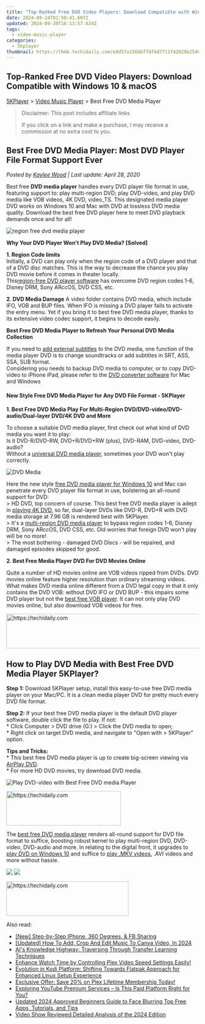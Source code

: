 ```yaml
---
title: "Top-Ranked Free DVD Video Players: Download Compatible with Windows 10 & macOS"
date: 2024-09-24T01:50:41.607Z
updated: 2024-09-30T16:13:57.624Z
tags:
  - video-music-player
categories:
  - 5kplayer
thumbnail: https://thmb.techidaily.com/edd57a156bbf7df4d7711f42029b2540d33e03363e3c55cf994eda041a9cd465.jpg
---
```


## Top-Ranked Free DVD Video Players: Download Compatible with Windows 10 & macOS

[5KPlayer](https://tools.techidaily.com/5kplayer/products/) \> [Video Music Player](https://tools.techidaily.com/5kplayer/video-music-player/) \> Best Free DVD Media Player

>  Disclaimer: This post includes affiliate links
>
>  If you click on a link and make a purchase, I may receive a commission at no extra cost to you.
>

## Best Free DVD Media Player: Most DVD Player File Format Support Ever

 _Posted by [Kaylee Wood](https://www.quora.com/profile/Amanda-Hu-21) | Last update: April 28, 2020_

Best free **DVD media player** handles every DVD player file format in use, featuring support to: play multi-region DVD; play DVD-video, and play DVD media like VOB videos, 4K DVD, video\_TS. This designated media player DVD works on Windows 10 and Mac with DVD at lossless DVD media quality. Download the best free DVD player here to meet DVD playback demands once and for all! 

![region free dvd media player](https://www.5kplayer.com/video-music-player/img/5k-region-code-yxt-112001.jpg) 

**Why Your DVD Player Won't Play DVD Media? \[Solved\]** 

**1\. Region Code limits**  
Initially, a DVD can play only when the region code of a DVD player and that of a DVD disc matches. This is the way to decrease the chance you play DVD movie before it comes in theater locally.  
This[region-free DVD player software](https://tools.techidaily.com/5kplayer/video-music-player/) has overcome DVD region codes 1-6, Disney DRM, Sony ARccOS, DVD CSS, etc.

**2\. DVD Media Damage** 
 A video folder contains DVD media, which include IFO, VOB and BUP files. When IFO is missing a DVD player fails to activate the entry menu. Yet if you bring it to best free DVD media player, thanks to its extensive video codec support, it begins to decode easily.

**Best Free DVD Media Player to Refresh Your Personal DVD Media Collection** 

If you need to [add external subtitles](https://tools.techidaily.com/5kplayer/video-music-player/) to the DVD media, one function of the media player DVD is to change soundtracks or add subtitles in SRT, ASS, SSA, SUB format.  
Considering you needs to backup DVD media to computer, or to copy DVD-video to iPhone iPad, please refer to the [DVD converter software](https://tools.techidaily.com/5kplayer/products/) for Mac and Windows

#### **New Style Free DVD Media Player for Any DVD File Format - 5KPlayer**

**1\. Best Free DVD Media Play For Multi-Region DVD/DVD-video/DVD-audio/Dual-layer DVD/4K DVD and More** 

To choose a suitable DVD media player, first check out what kind of DVD media you want it to play:  
 Is it DVD-R/DVD-RW, DVD+R/DVD+RW (plus), DVD-RAM, DVD-video, DVD-audio?   
 Without a [universal DVD media player](https://tools.techidaily.com/5kplayer/video-music-player/), sometimes your DVD won't play correctly.

![DVD Media](https://www.5kplayer.com/video-music-player/img/5kp-watch-disney-movies-zjy.jpg) 

Here the new style [free DVD media player for Windows 10](https://tools.techidaily.com/5kplayer/video-music-player/) and Mac can penetrate every DVD player file format in use, bolstering an all-round support for DVD:  
\> HD DVD, top concern of course. This best free DVD media player is adept in [playing 4K DVD](https://tools.techidaily.com/5kplayer/video-music-player/), so far, dual-layer DVDs like DVD-R, DVD+R with DVD media storage at 7.96 GB is rendered best with 5KPlayer.  
\> It's a [multi-region DVD media player](https://tools.techidaily.com/5kplayer/video-music-player/) to bypass region codes 1-6, Disney DRM, Sony ARccOS, DVD CSS, etc. Old worries that foreign DVD won't play will be no more!  
\> The most bothering - damaged DVD Discs - will be repaired, and damaged episodes skipped for good.

**2\. Best Free Media Player DVD For DVD Movies Online** 

Quite a number of HD movies online are VOB videos ripped from DVDs. DVD movies online feature higher resolution than ordinary streaming videos.  
 What makes DVD media online different from a DVD legal copy in that it only contains the DVD VOB: without DVD IFO or DVD BUP - this impairs some DVD player but not the [best free VOB player](https://tools.techidaily.com/5kplayer/video-music-player/). It can not only play DVD movies online, but also download VOB videos for free. 

<!-- affiliate ads begin -->
<a href="https://appsumo.8odi.net/c/5597632/2049370/7443" target="_top" id="2049370">
  <img src="//a.impactradius-go.com/display-ad/7443-2049370" border="0" alt="https://techidaily.com" width="728" height="90"/>
</a>
<img height="0" width="0" src="https://appsumo.8odi.net/i/5597632/2049370/7443" style="position:absolute;visibility:hidden;" border="0" />
<!-- affiliate ads end -->

## How to Play DVD Media with Best Free DVD Media Player 5KPlayer?

**Step 1:** Download 5KPlayer setup, install this easy-to-use free DVD media player on your Mac/PC. It is a clean media player DVD for pretty much every DVD file format. 

**Step 2:**  If your best free DVD media player is the default DVD player software, double click the file to play. If not:  
 \* Click Computer > DVD drive (G:) > Click the DVD media to open;  
 \* Right click on target DVD media, and navigate to "Open with > 5KPlayer" option.

**Tips and Tricks:**   
 \* This best free DVD media player is up to create big-screen viewing via [AirPlay DVD](https://tools.techidaily.com/5kplayer/airplay/).  
 \* For more HD DVD movies, try download DVD media.  

![Play DVD-video with Best Free DVD media Player](https://www.5kplayer.com/video-music-player/img/dvd-player.jpg) 

<!-- affiliate ads begin -->
<a href="https://aligracehair.sjv.io/c/5597632/1997717/19272" target="_top" id="1997717">
  <img src="//a.impactradius-go.com/display-ad/19272-1997717" border="0" alt="https://techidaily.com" width="300" height="90"/>
</a>
<img height="0" width="0" src="https://aligracehair.sjv.io/i/5597632/1997717/19272" style="position:absolute;visibility:hidden;" border="0" />
<!-- affiliate ads end -->

The [best free DVD media player](https://tools.techidaily.com/5kplayer/video-music-player/) renders all-round support for DVD file format to suffice, boosting robust kernel to play multi-region DVD, DVD-video, DVD-audio and more. In relating to the digital front, it upgrades to [play DVD on Windows 10](https://tools.techidaily.com/5kplayer/video-music-player/) and suffice to [play .MKV videos](https://tools.techidaily.com/5kplayer/video-music-player/), .AVI videos and more without hassle.

[![](https://www.5kplayer.com/video-music-player/../button/freedownwhitewin.png)](https://tools.techidaily.com/5kplayer/products/) [![](https://www.5kplayer.com/video-music-player/../button/freedownbackmac.png)](https://tools.techidaily.com/5kplayer/products/)

<!-- affiliate ads begin -->
<a href="https://bluettius.sjv.io/c/5597632/2139109/17108" target="_top" id="2139109">
  <img src="//a.impactradius-go.com/display-ad/17108-2139109" border="0" alt="https://techidaily.com" width="320" height="90"/>
</a>
<img height="0" width="0" src="https://bluettius.sjv.io/i/5597632/2139109/17108" style="position:absolute;visibility:hidden;" border="0" />
<!-- affiliate ads end -->

<ins class="adsbygoogle"
     style="display:block"
     data-ad-format="autorelaxed"
     data-ad-client="ca-pub-7571918770474297"
     data-ad-slot="1223367746"></ins>

<ins class="adsbygoogle"
     style="display:block"
     data-ad-client="ca-pub-7571918770474297"
     data-ad-slot="8358498916"
     data-ad-format="auto"
     data-full-width-responsive="true"></ins>

<span class="atpl-alsoreadstyle">Also read:</span>
<div><ul>
<li><a href="https://facebook-video-content.techidaily.com/new-step-by-step-iphone-360-degrees-and-fb-sharing/"><u>[New] Step-by-Step IPhone, 360 Degrees, & FB Sharing</u></a></li>
<li><a href="https://fox-cloud.techidaily.com/updated-how-to-add-crop-and-edit-music-to-canva-video-in-2024/"><u>[Updated] How To Add, Crop And Edit Music To Canva Video, In 2024</u></a></li>
<li><a href="https://tech-hub.techidaily.com/ais-knowledge-highway-traversing-through-transfer-learning-techniques/"><u>AI's Knowledge Highway: Traversing Through Transfer Learning Techniques</u></a></li>
<li><a href="https://media-tips.techidaily.com/enhance-watch-time-by-controlling-plex-video-speed-settings-easily/"><u>Enhance Watch Time by Controlling Plex Video Speed Settings Easily!</u></a></li>
<li><a href="https://media-tips.techidaily.com/evolution-in-kodi-platform-shifting-towards-flatpak-approach-for-enhanced-linux-setup-experience/"><u>Evolution in Kodi Platform: Shifting Towards Flatpak Approach for Enhanced Linux Setup Experience</u></a></li>
<li><a href="https://media-tips.techidaily.com/exclusive-offer-save-20-on-plex-lifetime-membership-today/"><u>Exclusive Offer: Save 20% on Plex Lifetime Membership Today!</u></a></li>
<li><a href="https://media-tips.techidaily.com/exploring-youtube-premium-services-is-this-paid-platform-right-for-you/"><u>Exploring YouTube Premium Services – Is This Paid Platform Right for You?</u></a></li>
<li><a href="https://ai-video-tools.techidaily.com/updated-2024-approved-beginners-guide-to-face-blurring-top-free-apps-tutorials-and-tips/"><u>Updated 2024 Approved Beginners Guide to Face Blurring Top Free Apps, Tutorials, and Tips</u></a></li>
<li><a href="https://extra-information.techidaily.com/video-show-reviewed-detailed-analysis-of-the-2024-edition/"><u>Video Show Reviewed Detailed Analysis of the 2024 Edition</u></a></li>
</ul></div>


